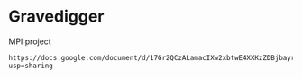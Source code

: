 # Gravedigger
MPI project

```
https://docs.google.com/document/d/17Gr2QCzALamacIXw2xbtwE4XXKzZDBjbayrPsjW781E/edit?usp=sharing
```
